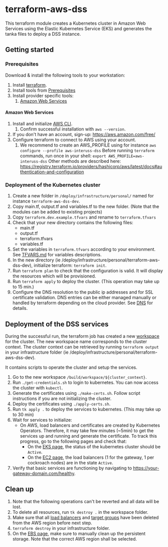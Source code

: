 # terraform-aws-dss

This terraform module creates a Kubernetes cluster in Amazon Web Services using the Elastic Kubernetes Service (EKS) 
and generates the tanka files to deploy a DSS instance.

## Getting started

### Prerequisites
Download & install the following tools to your workstation:

1. Install [terraform](https://developer.hashicorp.com/terraform/downloads).
2. Install tools from [Prerequisites](../../../../build/README.md)
3. Install provider specific tools:
    1. [Amazon Web Services](./README.md#amazon-web-services)
    
#### Amazon Web Services
1. Install and initialize [AWS CLI](https://docs.aws.amazon.com/cli/latest/userguide/getting-started-install.html#getting-started-install-instructions).
    1. Confirm successful installation with `aws --version`.
2. If you don't have an account, sign-up: https://aws.amazon.com/free/
3. Configure terraform to connect to AWS using your account.
   1. We recommend to create an AWS_PROFILE using for instance `aws configure --profile aws-interuss-dss`
      Before running `terraform` commands, run once in your shell: `export AWS_PROFILE=aws-interuss-dss`
      Other methods are described here: https://registry.terraform.io/providers/hashicorp/aws/latest/docs#authentication-and-configuration
   

### Deployment of the Kubernetes cluster

1. Create a new folder in `/deploy/infrastructure/personal/` named for instance `terraform-aws-dss-dev`.
2. Copy main.tf, output.tf and variables.tf to the new folder. (Note that the modules can be added to existing projects)
3. Copy `terraform.dev.example.tfvars` and rename to `terraform.tfvars`
4. Check that your new directory contains the following files:
   - main.tf
   - output.tf
   - terraform.tfvars
   - variables.tf
5. Set the variables in `terraform.tfvars` according to your environment. See [TFVARS.md](TFVARS.md) for variables descriptions.
6. In the new directory (ie /deploy/infrastructure/personal/terraform-aws-dss-dev), initialize terraform: `terraform init`.
7. Run `terraform plan` to check that the configuration is valid. It will display the resources which will be provisioned.
8. Run `terraform apply` to deploy the cluster. (This operation may take up to 15 min.)
9. Configure the DNS resolution to the public ip addresses and for SSL certificate validation. 
DNS entries can be either managed manually or handled by terraform depending on the cloud provider. 
See [DNS](DNS.md) for details.


## Deployment of the DSS services

During the successful run, the terraform job has created a new [workspace](../../../../build/workspace/)
for the cluster. The new workspace name corresponds to the cluster context. The cluster context
can be retrieved by running `terraform output` in your infrastructure  folder (ie /deploy/infrastructure/personal/terraform-aws-dss-dev).

It contains scripts to operate the cluster and setup the services.

1. Go to the new workspace `/build/workspace/${cluster_context}`.
2. Run `./get-credentials.sh` to login to kubernetes. You can now access the cluster with `kubectl`.
3. Generate the certificates using `./make-certs.sh`. Follow script instructions if you are not initializing the cluster.
4. Deploy the certificates using `./apply-certs.sh`.
5. Run `tk apply .` to deploy the services to kubernetes. (This may take up to 30 min)
6. Wait for services to initialize:
    - On AWS, load balancers and certificates are created by Kubernetes Operators. Therefore, it may take few minutes (~5min) to get the services up and running and generate the certificate. To track this progress, go to the following pages and check that:
        - On the [EKS page](https://eu-west-1.console.aws.amazon.com/eks/home), the status of the kubernetes cluster should be `Active`.
        - On the [EC2 page](https://eu-west-1.console.aws.amazon.com/ec2/home#LoadBalancers:), the load balancers (1 for the gateway, 1 per cockroach nodes) are in the state `Active`.
7. Verify that basic services are functioning by navigating to https://your-gateway-domain.com/healthy.


## Clean up

1. Note that the following operations can't be reverted and all data will be lost.
2. To delete all resources, run `tk destroy .` in the workspace folder.
3. Make sure that all [load balancers](https://eu-west-1.console.aws.amazon.com/ec2/home#LoadBalancers:) and [target groups](https://eu-west-1.console.aws.amazon.com/ec2/home#TargetGroups:) have been deleted from the AWS region before next step.  
4. `terraform destroy` in your infrastructure folder.
5. On the [EBS page](https://eu-west-1.console.aws.amazon.com/ec2/home#Volumes:), make sure to manually clean up the persistent storage. Note that the correct AWS region shall be selected.   